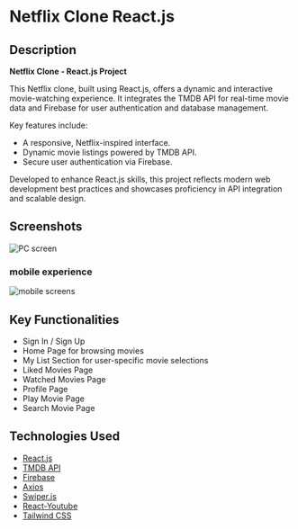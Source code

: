 # Netflix Clone React.js

## Description
**Netflix Clone - React.js Project**  

This Netflix clone, built using React.js, offers a dynamic and interactive movie-watching experience. It integrates the TMDB API for real-time movie data and Firebase for user authentication and database management.  

Key features include:
- A responsive, Netflix-inspired interface.  
- Dynamic movie listings powered by TMDB API.  
- Secure user authentication via Firebase.  

Developed to enhance React.js skills, this project reflects modern web development best practices and showcases proficiency in API integration and scalable design.

## Screenshots

![PC screen](https://i.imgur.com/FLNs9Qy.jpg)



### mobile experience 
![mobile screens](https://i.imgur.com/ForTeQi.jpg)
 
## Key Functionalities
- Sign In / Sign Up
- Home Page for browsing movies
- My List Section for user-specific movie selections
- Liked Movies Page
- Watched Movies Page
- Profile Page
- Play Movie Page
- Search Movie Page

## Technologies Used
- [React.js](https://react.dev/)
- [TMDB API](https://www.themoviedb.org/)
- [Firebase](https://firebase.google.com/)
- [Axios](https://www.npmjs.com/package/axios)
- [Swiper.js](https://swiperjs.com/)
- [React-Youtube](https://www.npmjs.com/package/react-youtube)
- [Tailwind CSS](https://tailwindcss.com/)
